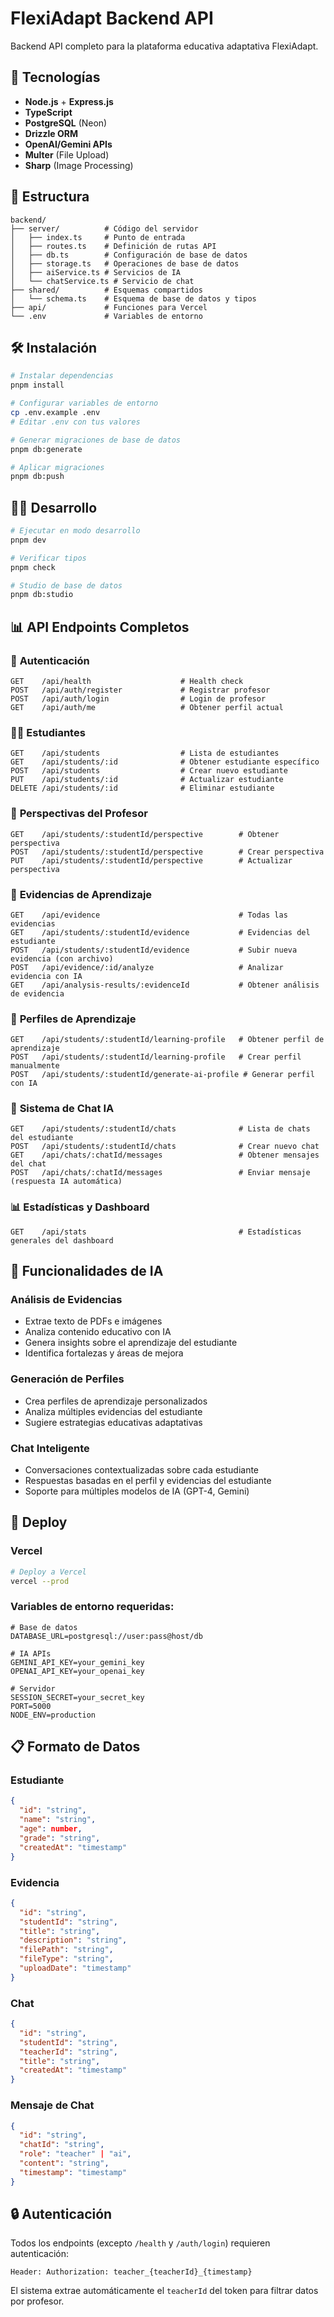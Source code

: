 # FlexiAdapt Backend API

Backend API completo para la plataforma educativa adaptativa FlexiAdapt.

## 🚀 Tecnologías

- **Node.js** + **Express.js**
- **TypeScript**
- **PostgreSQL** (Neon)
- **Drizzle ORM**
- **OpenAI/Gemini APIs**
- **Multer** (File Upload)
- **Sharp** (Image Processing)

## 📁 Estructura

```
backend/
├── server/          # Código del servidor
│   ├── index.ts     # Punto de entrada
│   ├── routes.ts    # Definición de rutas API
│   ├── db.ts        # Configuración de base de datos
│   ├── storage.ts   # Operaciones de base de datos
│   ├── aiService.ts # Servicios de IA
│   └── chatService.ts # Servicio de chat
├── shared/          # Esquemas compartidos
│   └── schema.ts    # Esquema de base de datos y tipos
├── api/             # Funciones para Vercel
└── .env             # Variables de entorno
```

## 🛠️ Instalación

```bash
# Instalar dependencias
pnpm install

# Configurar variables de entorno
cp .env.example .env
# Editar .env con tus valores

# Generar migraciones de base de datos
pnpm db:generate

# Aplicar migraciones
pnpm db:push
```

## 🏃‍♂️ Desarrollo

```bash
# Ejecutar en modo desarrollo
pnpm dev

# Verificar tipos
pnpm check

# Studio de base de datos
pnpm db:studio
```

## 📊 API Endpoints Completos

### 🔐 **Autenticación**
```
GET    /api/health                    # Health check
POST   /api/auth/register             # Registrar profesor
POST   /api/auth/login                # Login de profesor
GET    /api/auth/me                   # Obtener perfil actual
```

### 👨‍🎓 **Estudiantes**
```
GET    /api/students                  # Lista de estudiantes
GET    /api/students/:id              # Obtener estudiante específico
POST   /api/students                  # Crear nuevo estudiante
PUT    /api/students/:id              # Actualizar estudiante
DELETE /api/students/:id              # Eliminar estudiante
```

### 👀 **Perspectivas del Profesor**
```
GET    /api/students/:studentId/perspective        # Obtener perspectiva
POST   /api/students/:studentId/perspective        # Crear perspectiva
PUT    /api/students/:studentId/perspective        # Actualizar perspectiva
```

### 📄 **Evidencias de Aprendizaje**
```
GET    /api/evidence                               # Todas las evidencias
GET    /api/students/:studentId/evidence           # Evidencias del estudiante
POST   /api/students/:studentId/evidence           # Subir nueva evidencia (con archivo)
POST   /api/evidence/:id/analyze                   # Analizar evidencia con IA
GET    /api/analysis-results/:evidenceId           # Obtener análisis de evidencia
```

### 🧠 **Perfiles de Aprendizaje**
```
GET    /api/students/:studentId/learning-profile   # Obtener perfil de aprendizaje
POST   /api/students/:studentId/learning-profile   # Crear perfil manualmente
POST   /api/students/:studentId/generate-ai-profile # Generar perfil con IA
```

### 💬 **Sistema de Chat IA**
```
GET    /api/students/:studentId/chats              # Lista de chats del estudiante
POST   /api/students/:studentId/chats              # Crear nuevo chat
GET    /api/chats/:chatId/messages                 # Obtener mensajes del chat
POST   /api/chats/:chatId/messages                 # Enviar mensaje (respuesta IA automática)
```

### 📊 **Estadísticas y Dashboard**
```
GET    /api/stats                                  # Estadísticas generales del dashboard
```

## 🤖 **Funcionalidades de IA**

### **Análisis de Evidencias**
- Extrae texto de PDFs e imágenes
- Analiza contenido educativo con IA
- Genera insights sobre el aprendizaje del estudiante
- Identifica fortalezas y áreas de mejora

### **Generación de Perfiles**
- Crea perfiles de aprendizaje personalizados
- Analiza múltiples evidencias del estudiante
- Sugiere estrategias educativas adaptativas

### **Chat Inteligente**
- Conversaciones contextualizadas sobre cada estudiante
- Respuestas basadas en el perfil y evidencias del estudiante
- Soporte para múltiples modelos de IA (GPT-4, Gemini)

## 🚀 Deploy

### Vercel
```bash
# Deploy a Vercel
vercel --prod
```

### Variables de entorno requeridas:
```env
# Base de datos
DATABASE_URL=postgresql://user:pass@host/db

# IA APIs
GEMINI_API_KEY=your_gemini_key
OPENAI_API_KEY=your_openai_key

# Servidor
SESSION_SECRET=your_secret_key
PORT=5000
NODE_ENV=production
```

## 📋 **Formato de Datos**

### **Estudiante**
```json
{
  "id": "string",
  "name": "string",
  "age": number,
  "grade": "string",
  "createdAt": "timestamp"
}
```

### **Evidencia**
```json
{
  "id": "string",
  "studentId": "string",
  "title": "string",
  "description": "string",
  "filePath": "string",
  "fileType": "string",
  "uploadDate": "timestamp"
}
```

### **Chat**
```json
{
  "id": "string",
  "studentId": "string",
  "teacherId": "string", 
  "title": "string",
  "createdAt": "timestamp"
}
```

### **Mensaje de Chat**
```json
{
  "id": "string",
  "chatId": "string",
  "role": "teacher" | "ai",
  "content": "string",
  "timestamp": "timestamp"
}
```

## 🔒 **Autenticación**

Todos los endpoints (excepto `/health` y `/auth/login`) requieren autenticación:

```
Header: Authorization: teacher_{teacherId}_{timestamp}
```

El sistema extrae automáticamente el `teacherId` del token para filtrar datos por profesor.

